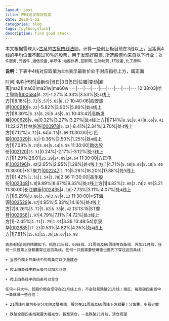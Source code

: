 ```yaml
---
layout: post
title: 四线法发现好股票
date: 2020-5-12
categories: blog
tags: [python,stock]
description: find good stock
---
```



本文根据雪球大v[古泉](https://xueqiu.com/u/7148646888)的[古泉四线法则](https://xueqiu.com/7148646888/130498192)，计算一些创业板目前在3线以上，且距离4线的平均位置不超过10%的股票，用于发现好股票.
所选股票均来自以下行业：`软件服务,元器件,通信设备,半导体,电器仪表,互联网,生物制药,IT设备,化工原料`

**说明**：下表中4线对应取值为`红色`表示最新价处于对应指标上方，属正面


时间|名称|代码|最新价|当日|3日|5日|位置|变动|距离|ma21|ma60|ma21w|ma60w
---|---|---|---|---|---|---|---|---
10:38:03|哈工智能|[000584](https://xueqiu.com/S/SZ000584)|`6.22`|-1.27%|4.33%|3.53%|处`4`线上方|1|8.18%|`5.72`|`5.57`|`5.62`|`6.17`
10:40:06|西安旅游|[000610](https://xueqiu.com/S/SZ000610)|`9.22`|-5.82%|3.90%|5.86%|处`4`线上方|1|8.30%|`8.33`|`8.29`|`8.46`|`9.01`
10:43:42|高新发展|[000628](https://xueqiu.com/S/SZ000628)|`9.48`|0.32%|3.27%|3.27%|处`4`线上方|1|7.14%|`8.91`|`8.47`|`8.66`|`9.41`
11:22:27|桂林旅游|[000978](https://xueqiu.com/S/SZ000978)|`5.12`|-8.41%|2.34%|3.70%|处`4`线上方|1|7.12%|`4.72`|`4.64`|`4.73`|`5.09`
11:30:00|七 匹 狼|[002029](https://xueqiu.com/S/SZ002029)|`5.61`|-0.36%|2.50%|1.25%|处`4`线上方|1|7.08%|`5.23`|`5.04`|`5.14`|`5.58`
11:30:00|韵达股份|[002120](https://xueqiu.com/S/SZ002120)|`25.31`|0.24%|-2.17%|-3.12%|处`3`线上方|1|1.29%|26.01|`25.29`|`24.09`|`24.64`
11:30:00|方正电机|[002196](https://xueqiu.com/S/SZ002196)|`5.42`|2.65%|2.95%|1.29%|处`4`线上方|1|4.71%|`5.18`|`5.03`|`5.10`|`5.40`
11:30:00|*ST聚力|[002247](https://xueqiu.com/S/SZ002247)|`1.79`|5.29%|16.20%|17.88%|处`3`线上方|1|1.42%|`1.51`|`1.54`|`1.78`|2.56
11:30:00|高乐股份|[002348](https://xueqiu.com/S/SZ002348)|`3.0`|9.89%|8.67%|9.33%|处`3`线上方|1|4.82%|`2.66`|`2.74`|`2.90`|3.21
11:30:00|长江健康|[002435](https://xueqiu.com/S/SZ002435)|`4.18`|-7.73%|3.11%|4.07%|处`4`线上方|1|6.29%|`3.86`|`3.79`|`3.97`|`4.13`
11:30:00|*ST海源|[002529](https://xueqiu.com/S/SZ002529)|`6.57`|4.95%|5.33%|14.16%|处`4`线上方|2|8.26%|`5.72`|`5.82`|`6.38`|`6.42`
13:13:15|ST摩登|[002656](https://xueqiu.com/S/SZ002656)|`1.97`|4.79%|7.11%|14.72%|处`3`线上方|1|-2.45%|`1.71`|`1.75`|`1.91`|3.36
13:48:54|京泉华|[002885](https://xueqiu.com/S/SZ002885)|`17.23`|0.53%|4.82%|4.35%|处`4`线上方|1|7.81%|`15.61`|`15.36`|`16.07`|`16.98`

```
古泉4线法则的精髓如下。抓住21日线、60日线、21周线及60周线等四条线，外加21月线，任何一只股票上涨都要穿过这四条线，任何一只股票要想爆雷也要先下穿过这四条线：

+ 当股价爬上四条线中的两条可以少量建仓

+ 爬上四条线中的三条可以加大仓位

+ 爬上四条线中的四条可以全仓

任何一只大牛，其股价都会坚守在21月线上方，不会轻易跌破21月线；相反，每跌破四条线中一条就减一些仓位：

+ 21周线可做为多空分水岭及警戒线，股价在21周线及60周线下方就要十分慎重，多看少做

+ 跌破全部四条线就要大幅减仓，甚至清仓，一旦跌破21月线，清仓观望
```